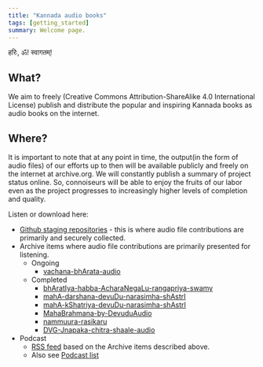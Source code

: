 ```yaml
---
title: "Kannada audio books"
tags: [getting_started]
summary: Welcome page.
---
```


हरिः, ॐ! स्वागतम्!

## What?
We aim to freely (Creative Commons Attribution-ShareAlike 4.0 International License) publish and distribute the popular and inspiring Kannada books as audio books on the internet.

## Where?
It is important to note that at any point in time, the output(in the form of audio files) of our efforts up to then will be available publicly and freely on the internet at archive.org. We will constantly publish a summary of project status online. So, connoiseurs will be able to enjoy the fruits of our labor even as the project progresses to increasingly higher levels of completion and quality.

Listen or download here:
- [Github staging repositories](https://github.com/kannada-audio/) - this is where audio file contributions are primarily and securely collected.
- Archive items where audio file contributions are primarily presented for listening.
  - Ongoing
    - [vachana-bhArata-audio](https://archive.org/details/vachana-bhArata-audio)
  - Completed
    - [bhAratIya-habba-AcharaNegaLu-rangapriya-swamy](https://archive.org/details/bhAratIya-habba-AcharaNegaLu-rangapriya-swamy)
    - [mahA-darshana-devuDu-narasimha-shAstrI](https://archive.org/details/mahA-darshana-devuDu-narasimha-shAstrI)
    - [mahA-kShatriya-devuDu-narasimha-shAstrI](https://archive.org/details/mahA-kShatriya-devuDu-narasimha-shAstrI)
    - [MahaBrahmana-by-DevuduAudio](https://archive.org/details/MahaBrahmana-by-DevuduAudio)
    - [nammuura-rasikaru](https://archive.org/details/nammuura-rasikaru)
    - [DVG-Jnapaka-chitra-shaale-audio](https://archive.org/details/DVG-Jnapaka-chitra-shaale-audio)
- Podcast
  - [RSS feed](http://api.vedavaapi.org/scala/podcasts/v1/archiveRequests?archiveRequestUri=https%3A%2F%2Fgithub.com%2Fsanskrit-coders%2Frss-feeds%2Fraw%2Fmaster%2Ffeeds%2Fkn%2FrequestJsons%2FnAgusPodcasts.json) based on the Archive items described above.
  - Also see [Podcast list](https://docs.google.com/spreadsheets/d/1KMhtMaHCQpucqxH3aVcmYmPvQyV9vmunvckV2ARvD4M/edit#gid=0)
